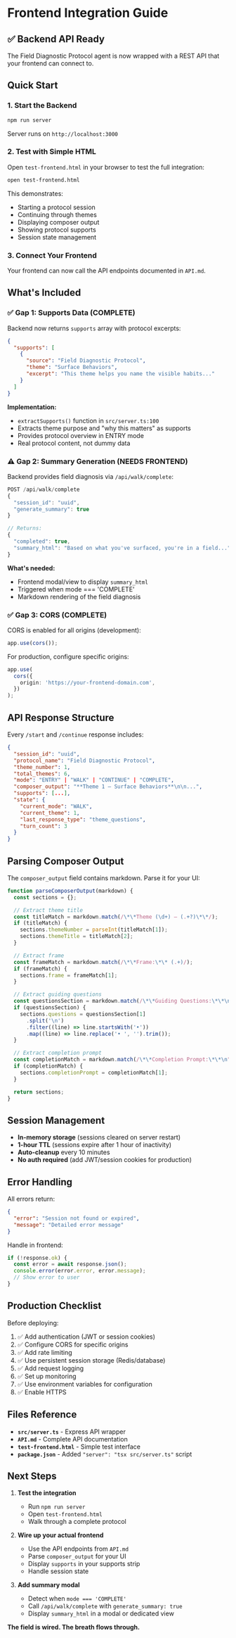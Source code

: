 # Frontend Integration Guide

## ✅ Backend API Ready

The Field Diagnostic Protocol agent is now wrapped with a REST API that your frontend can connect
to.

## Quick Start

### 1. Start the Backend

```bash
npm run server
```

Server runs on `http://localhost:3000`

### 2. Test with Simple HTML

Open `test-frontend.html` in your browser to test the full integration:

```bash
open test-frontend.html
```

This demonstrates:

- Starting a protocol session
- Continuing through themes
- Displaying composer output
- Showing protocol supports
- Session state management

### 3. Connect Your Frontend

Your frontend can now call the API endpoints documented in `API.md`.

## What's Included

### ✅ Gap 1: Supports Data (COMPLETE)

Backend now returns `supports` array with protocol excerpts:

```json
{
  "supports": [
    {
      "source": "Field Diagnostic Protocol",
      "theme": "Surface Behaviors",
      "excerpt": "This theme helps you name the visible habits..."
    }
  ]
}
```

**Implementation:**

- `extractSupports()` function in `src/server.ts:100`
- Extracts theme purpose and "why this matters" as supports
- Provides protocol overview in ENTRY mode
- Real protocol content, not dummy data

### ⚠️ Gap 2: Summary Generation (NEEDS FRONTEND)

Backend provides field diagnosis via `/api/walk/complete`:

```javascript
POST /api/walk/complete
{
  "session_id": "uuid",
  "generate_summary": true
}

// Returns:
{
  "completed": true,
  "summary_html": "Based on what you've surfaced, you're in a field..."
}
```

**What's needed:**

- Frontend modal/view to display `summary_html`
- Triggered when mode === 'COMPLETE'
- Markdown rendering of the field diagnosis

### ✅ Gap 3: CORS (COMPLETE)

CORS is enabled for all origins (development):

```typescript
app.use(cors());
```

For production, configure specific origins:

```typescript
app.use(
  cors({
    origin: 'https://your-frontend-domain.com',
  })
);
```

## API Response Structure

Every `/start` and `/continue` response includes:

```json
{
  "session_id": "uuid",
  "protocol_name": "Field Diagnostic Protocol",
  "theme_number": 1,
  "total_themes": 6,
  "mode": "ENTRY" | "WALK" | "CONTINUE" | "COMPLETE",
  "composer_output": "**Theme 1 – Surface Behaviors**\n\n...",
  "supports": [...],
  "state": {
    "current_mode": "WALK",
    "current_theme": 1,
    "last_response_type": "theme_questions",
    "turn_count": 3
  }
}
```

## Parsing Composer Output

The `composer_output` field contains markdown. Parse it for your UI:

```javascript
function parseComposerOutput(markdown) {
  const sections = {};

  // Extract theme title
  const titleMatch = markdown.match(/\*\*Theme (\d+) – (.+?)\*\*/);
  if (titleMatch) {
    sections.themeNumber = parseInt(titleMatch[1]);
    sections.themeTitle = titleMatch[2];
  }

  // Extract frame
  const frameMatch = markdown.match(/\*\*Frame:\*\* (.+)/);
  if (frameMatch) {
    sections.frame = frameMatch[1];
  }

  // Extract guiding questions
  const questionsSection = markdown.match(/\*\*Guiding Questions:\*\*\n([\s\S]+?)(?=\n\n|$)/);
  if (questionsSection) {
    sections.questions = questionsSection[1]
      .split('\n')
      .filter((line) => line.startsWith('•'))
      .map((line) => line.replace('• ', '').trim());
  }

  // Extract completion prompt
  const completionMatch = markdown.match(/\*\*Completion Prompt:\*\*\n"(.+?)"/);
  if (completionMatch) {
    sections.completionPrompt = completionMatch[1];
  }

  return sections;
}
```

## Session Management

- **In-memory storage** (sessions cleared on server restart)
- **1-hour TTL** (sessions expire after 1 hour of inactivity)
- **Auto-cleanup** every 10 minutes
- **No auth required** (add JWT/session cookies for production)

## Error Handling

All errors return:

```json
{
  "error": "Session not found or expired",
  "message": "Detailed error message"
}
```

Handle in frontend:

```javascript
if (!response.ok) {
  const error = await response.json();
  console.error(error.error, error.message);
  // Show error to user
}
```

## Production Checklist

Before deploying:

1. ✅ Add authentication (JWT or session cookies)
2. ✅ Configure CORS for specific origins
3. ✅ Add rate limiting
4. ✅ Use persistent session storage (Redis/database)
5. ✅ Add request logging
6. ✅ Set up monitoring
7. ✅ Use environment variables for configuration
8. ✅ Enable HTTPS

## Files Reference

- **`src/server.ts`** - Express API wrapper
- **`API.md`** - Complete API documentation
- **`test-frontend.html`** - Simple test interface
- **`package.json`** - Added `"server": "tsx src/server.ts"` script

## Next Steps

1. **Test the integration**
   - Run `npm run server`
   - Open `test-frontend.html`
   - Walk through a complete protocol

2. **Wire up your actual frontend**
   - Use the API endpoints from `API.md`
   - Parse `composer_output` for your UI
   - Display `supports` in your supports strip
   - Handle session state

3. **Add summary modal**
   - Detect when `mode === 'COMPLETE'`
   - Call `/api/walk/complete` with `generate_summary: true`
   - Display `summary_html` in a modal or dedicated view

**The field is wired. The breath flows through.**
